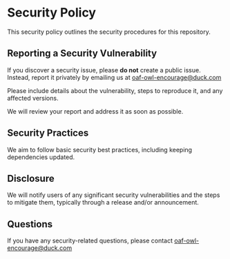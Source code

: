 # Security Policy

This security policy outlines the security procedures for this repository.

## Reporting a Security Vulnerability

If you discover a security issue, please **do not** create a public issue. Instead, report it privately by emailing us at oaf-owl-encourage@duck.com

Please include details about the vulnerability, steps to reproduce it, and any affected versions.

We will review your report and address it as soon as possible.

## Security Practices

We aim to follow basic security best practices, including keeping dependencies updated.

## Disclosure

We will notify users of any significant security vulnerabilities and the steps to mitigate them, typically through a release and/or announcement.

## Questions

If you have any security-related questions, please contact oaf-owl-encourage@duck.com